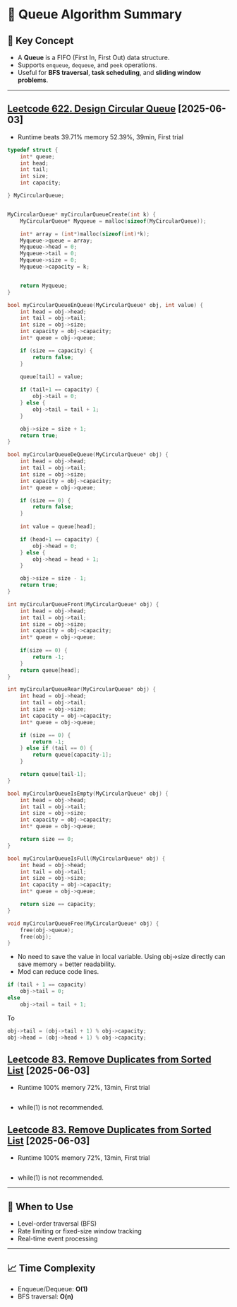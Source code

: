 # 🧭 Queue Algorithm Summary

## 📌 Key Concept

- A **Queue** is a FIFO (First In, First Out) data structure.
- Supports `enqueue`, `dequeue`, and `peek` operations.
- Useful for **BFS traversal**, **task scheduling**, and **sliding window problems**.

---

## [Leetcode 622. Design Circular Queue](https://leetcode.com/problems/design-circular-queue/description/?envType=problem-list-v2&envId=queue) [2025-06-03]

- Runtime beats 39.71% memory 52.39%, 39min, First trial
```c
typedef struct {
    int* queue;
    int head;
    int tail;
    int size;
    int capacity;

} MyCircularQueue;


MyCircularQueue* myCircularQueueCreate(int k) {
    MyCircularQueue* Myqueue = malloc(sizeof(MyCircularQueue));

    int* array = (int*)malloc(sizeof(int)*k);
    Myqueue->queue = array;
    Myqueue->head = 0;
    Myqueue->tail = 0;
    Myqueue->size = 0;
    Myqueue->capacity = k;


    return Myqueue;
}

bool myCircularQueueEnQueue(MyCircularQueue* obj, int value) {
    int head = obj->head;
    int tail = obj->tail;
    int size = obj->size;
    int capacity = obj->capacity;
    int* queue = obj->queue;

    if (size == capacity) {
        return false; 
    }
    
    queue[tail] = value;

    if (tail+1 == capacity) {
        obj->tail = 0;
    } else {
        obj->tail = tail + 1; 
    }

    obj->size = size + 1;
    return true;
}

bool myCircularQueueDeQueue(MyCircularQueue* obj) {
    int head = obj->head;
    int tail = obj->tail;
    int size = obj->size;
    int capacity = obj->capacity;
    int* queue = obj->queue;

    if (size == 0) {
        return false; 
    }
    
    int value = queue[head];

    if (head+1 == capacity) {
        obj->head = 0;
    } else {
        obj->head = head + 1; 
    }

    obj->size = size - 1;
    return true;
}

int myCircularQueueFront(MyCircularQueue* obj) {
    int head = obj->head;
    int tail = obj->tail;
    int size = obj->size;
    int capacity = obj->capacity;
    int* queue = obj->queue;
    
    if(size == 0) {
        return -1;
    }
    return queue[head];
}

int myCircularQueueRear(MyCircularQueue* obj) {
    int head = obj->head;
    int tail = obj->tail;
    int size = obj->size;
    int capacity = obj->capacity;
    int* queue = obj->queue;

    if (size == 0) {
        return -1;
    } else if (tail == 0) {
        return queue[capacity-1];
    }

    return queue[tail-1];
}

bool myCircularQueueIsEmpty(MyCircularQueue* obj) {
    int head = obj->head;
    int tail = obj->tail;
    int size = obj->size;
    int capacity = obj->capacity;
    int* queue = obj->queue;

    return size == 0;
}

bool myCircularQueueIsFull(MyCircularQueue* obj) {
    int head = obj->head;
    int tail = obj->tail;
    int size = obj->size;
    int capacity = obj->capacity;
    int* queue = obj->queue;

    return size == capacity;
}

void myCircularQueueFree(MyCircularQueue* obj) {
    free(obj->queue);
    free(obj);
}

```
- No need to save the value in local variable. Using obj->size directly can save memory + better readability.
- Mod can reduce code lines.
```c
if (tail + 1 == capacity)
    obj->tail = 0;
else
    obj->tail = tail + 1;
```
To 
```c
obj->tail = (obj->tail + 1) % obj->capacity;
obj->head = (obj->head + 1) % obj->capacity;

```

## [Leetcode 83. Remove Duplicates from Sorted List](https://leetcode.com/problems/remove-duplicates-from-sorted-list/description/?envType=problem-list-v2&envId=linked-list) [2025-06-03]

- Runtime 100% memory 72%, 13min, First trial 
```c

```
- while(1) is not recommended.

## [Leetcode 83. Remove Duplicates from Sorted List](https://leetcode.com/problems/remove-duplicates-from-sorted-list/description/?envType=problem-list-v2&envId=linked-list) [2025-06-03]

- Runtime 100% memory 72%, 13min, First trial 
```c

```
- while(1) is not recommended.



---

## 🔧 When to Use

- Level-order traversal (BFS)
- Rate limiting or fixed-size window tracking
- Real-time event processing

---

## 📈 Time Complexity

- Enqueue/Dequeue: **O(1)**
- BFS traversal: **O(n)**

